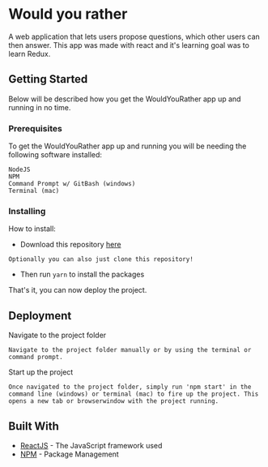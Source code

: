 # Would you rather

A web application that lets users propose questions, which other users can then answer. This app was made with react and it's learning goal was to learn Redux.

## Getting Started

Below will be described how you get the WouldYouRather app up and running in no time.

### Prerequisites

To get the WouldYouRather app up and running you will be needing the following software installed:

```
NodeJS
NPM
Command Prompt w/ GitBash (windows)
Terminal (mac)
```

### Installing

How to install:

* Download this repository [here](https://github.com/TejaSankuru/Would_you_rather.git)

```
Optionally you can also just clone this repository!
```
* Then run ```yarn``` to install the packages

That's it, you can now deploy the project.

## Deployment

Navigate to the project folder

```
Navigate to the project folder manually or by using the terminal or command prompt.
```

Start up the project

```
Once navigated to the project folder, simply run 'npm start' in the command line (windows) or terminal (mac) to fire up the project. This opens a new tab or browserwindow with the project running.
```

## Built With

* [ReactJS](https://reactjs.org/) - The JavaScript framework used
* [NPM](https://www.npmjs.com/) - Package Management
